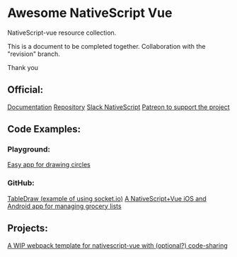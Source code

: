 # Awesome NativeScript Vue
NativeScript-vue resource collection. 

This is a document to be completed together. Collaboration with the "revision" branch.

Thank you


## Official:

[Documentation](https://nativescript-vue.org/#/)
[Repository](https://github.com/rigor789/nativescript-vue)
[Slack NativeScript](https://developer.telerik.com/wp-login.php?action=slack-invitation)
[Patreon to support the project](https://www.patreon.com/rigor789)

## Code Examples:

### Playground: 

[Easy app for drawing circles](https://play.nativescript.org/?template=play-vue&id=nbDfjl)

### GitHub:

[TableDraw (example of using socket.io)](https://github.com/Gonzalo2310/PanelDraw-NativeScript-Vue)
[A NativeScript+Vue iOS and Android app for managing grocery lists](https://github.com/tralves/groceries-ns-vue)


## Projects:

[A WIP webpack template for nativescript-vue with (optional?) code-sharing]( https://github.com/rigor789/nativescript-vue-webpack-template)
